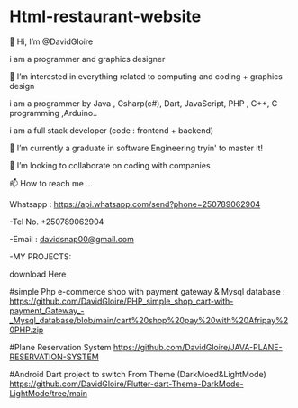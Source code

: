 # Html-restaurant-website


👋 Hi, I’m @DavidGloire

i am a programmer and graphics designer

👀 I’m interested in everything related to computing and coding + graphics design

i am a programmer by Java , Csharp(c#), Dart, JavaScript, PHP , C++, C programming ,Arduino..

i am a full stack developer (code : frontend + backend)

🌱 I’m currently a graduate in software Engineering tryin' to master it!

💞️ I’m looking to collaborate on coding with companies

📫 How to reach me ...

Whatsapp : https://api.whatsapp.com/send?phone=250789062904

-Tel No. +250789062904

-Email : davidsnap00@gmail.com

-MY PROJECTS:

download Here

#simple Php e-commerce shop with payment gateway & Mysql database : https://github.com/DavidGloire/PHP_simple_shop_cart-with-payment_Gateway_-_Mysql_database/blob/main/cart%20shop%20pay%20with%20Afripay%20PHP.zip

#Plane Reservation System https://github.com/DavidGloire/JAVA-PLANE-RESERVATION-SYSTEM

#Android Dart project to switch From Theme (DarkMoed&LightMode) https://github.com/DavidGloire/Flutter-dart-Theme-DarkMode-LightMode/tree/main
